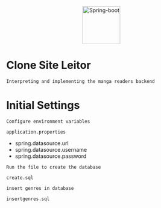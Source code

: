 <div align="center"> 
  <img src="https://cdn.jsdelivr.net/gh/devicons/devicon/icons/spring/spring-original.svg" alt="Spring-boot" height="100"/> 
</div> 

# Clone Site Leitor 
````
Interpreting and implementing the manga readers backend
````
# Initial Settings 
````
Configure environment variables
````

`application.properties`
* spring.datasource.url
* spring.datasource.username 
* spring.datasource.password

````
Run the file to create the database
````
`create.sql`

````
insert genres in database
````
`insertgenres.sql`
